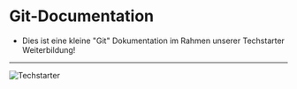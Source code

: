 # Git-Documentation
- Dies ist eine kleine "Git" Dokumentation im Rahmen unserer Techstarter Weiterbildung!
___
![Techstarter](https://techstarter.de/wp-content/uploads/2024/03/techstarter-logo.svg)
